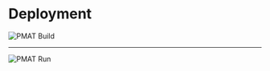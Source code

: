 # Deployment

![PMAT Build](https://img.shields.io/github/workflow/status/physicsgoddess1972/Precipitable-Water-Model/Update%20PMAT?label=PMAT%20Build&style=for-the-badge)

---
![PMAT Run](https://img.shields.io/github/workflow/status/PharaohCola13/pmat-socorro-nm/PMAT%20Run?label=PMAT%20Socorro&style=for-the-badge)
